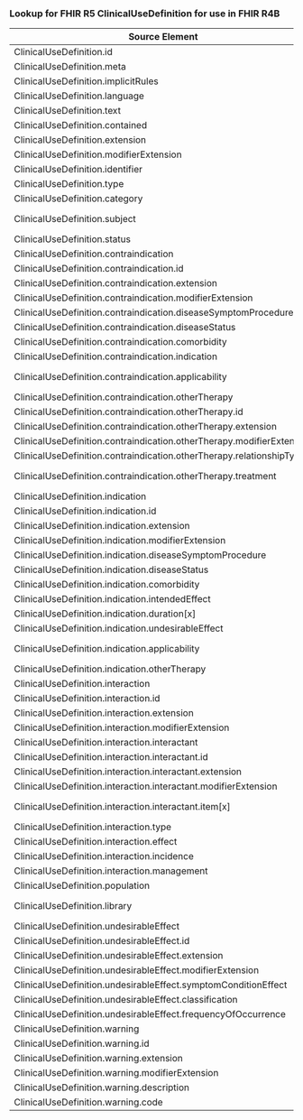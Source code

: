 ### Lookup for FHIR R5 ClinicalUseDefinition for use in FHIR R4B

| Source Element | Usage | Target |
| -------------- | ----- | ------ |
| ClinicalUseDefinition.id | UseElementRenamed | ClinicalUseDefinition.id |
| ClinicalUseDefinition.meta | UseElementRenamed | ClinicalUseDefinition.meta |
| ClinicalUseDefinition.implicitRules | UseElementRenamed | ClinicalUseDefinition.implicitRules |
| ClinicalUseDefinition.language | UseElementRenamed | ClinicalUseDefinition.language |
| ClinicalUseDefinition.text | UseElementRenamed | ClinicalUseDefinition.text |
| ClinicalUseDefinition.contained | UseElementRenamed | ClinicalUseDefinition.contained |
| ClinicalUseDefinition.extension | UseElementRenamed | ClinicalUseDefinition.extension |
| ClinicalUseDefinition.modifierExtension | UseElementRenamed | ClinicalUseDefinition.modifierExtension |
| ClinicalUseDefinition.identifier | UseElementRenamed | ClinicalUseDefinition.identifier |
| ClinicalUseDefinition.type | UseElementRenamed | ClinicalUseDefinition.type |
| ClinicalUseDefinition.category | UseElementRenamed | ClinicalUseDefinition.category |
| ClinicalUseDefinition.subject | UseExtension | http://hl7.org/fhir/5.0/StructureDefinition/extension-ClinicalUseDefinition.subject |
| ClinicalUseDefinition.status | UseElementRenamed | ClinicalUseDefinition.status |
| ClinicalUseDefinition.contraindication | UseElementRenamed | ClinicalUseDefinition.contraindication |
| ClinicalUseDefinition.contraindication.id | UseElementRenamed | ClinicalUseDefinition.contraindication.id |
| ClinicalUseDefinition.contraindication.extension | UseElementRenamed | ClinicalUseDefinition.contraindication.extension |
| ClinicalUseDefinition.contraindication.modifierExtension | UseElementRenamed | ClinicalUseDefinition.contraindication.modifierExtension |
| ClinicalUseDefinition.contraindication.diseaseSymptomProcedure | UseElementRenamed | ClinicalUseDefinition.contraindication.diseaseSymptomProcedure |
| ClinicalUseDefinition.contraindication.diseaseStatus | UseElementRenamed | ClinicalUseDefinition.contraindication.diseaseStatus |
| ClinicalUseDefinition.contraindication.comorbidity | UseElementRenamed | ClinicalUseDefinition.contraindication.comorbidity |
| ClinicalUseDefinition.contraindication.indication | UseElementRenamed | ClinicalUseDefinition.contraindication.indication |
| ClinicalUseDefinition.contraindication.applicability | UseExtension | http://hl7.org/fhir/5.0/StructureDefinition/extension-ClinicalUseDefinition.contraindication.applicability |
| ClinicalUseDefinition.contraindication.otherTherapy | UseElementRenamed | ClinicalUseDefinition.contraindication.otherTherapy |
| ClinicalUseDefinition.contraindication.otherTherapy.id | UseElementRenamed | ClinicalUseDefinition.contraindication.otherTherapy.id |
| ClinicalUseDefinition.contraindication.otherTherapy.extension | UseElementRenamed | ClinicalUseDefinition.contraindication.otherTherapy.extension |
| ClinicalUseDefinition.contraindication.otherTherapy.modifierExtension | UseElementRenamed | ClinicalUseDefinition.contraindication.otherTherapy.modifierExtension |
| ClinicalUseDefinition.contraindication.otherTherapy.relationshipType | UseElementRenamed | ClinicalUseDefinition.contraindication.otherTherapy.relationshipType |
| ClinicalUseDefinition.contraindication.otherTherapy.treatment | UseExtension | http://hl7.org/fhir/5.0/StructureDefinition/extension-ClinicalUseDefinition.contraindication.otherTherapy.treatment |
| ClinicalUseDefinition.indication | UseElementRenamed | ClinicalUseDefinition.indication |
| ClinicalUseDefinition.indication.id | UseElementRenamed | ClinicalUseDefinition.indication.id |
| ClinicalUseDefinition.indication.extension | UseElementRenamed | ClinicalUseDefinition.indication.extension |
| ClinicalUseDefinition.indication.modifierExtension | UseElementRenamed | ClinicalUseDefinition.indication.modifierExtension |
| ClinicalUseDefinition.indication.diseaseSymptomProcedure | UseElementRenamed | ClinicalUseDefinition.indication.diseaseSymptomProcedure |
| ClinicalUseDefinition.indication.diseaseStatus | UseElementRenamed | ClinicalUseDefinition.indication.diseaseStatus |
| ClinicalUseDefinition.indication.comorbidity | UseElementRenamed | ClinicalUseDefinition.indication.comorbidity |
| ClinicalUseDefinition.indication.intendedEffect | UseElementRenamed | ClinicalUseDefinition.indication.intendedEffect |
| ClinicalUseDefinition.indication.duration[x] | UseElementRenamed | ClinicalUseDefinition.indication.duration[x] |
| ClinicalUseDefinition.indication.undesirableEffect | UseElementRenamed | ClinicalUseDefinition.indication.undesirableEffect |
| ClinicalUseDefinition.indication.applicability | UseExtension | http://hl7.org/fhir/5.0/StructureDefinition/extension-ClinicalUseDefinition.indication.applicability |
| ClinicalUseDefinition.indication.otherTherapy | UseElementRenamed | ClinicalUseDefinition.indication.otherTherapy |
| ClinicalUseDefinition.interaction | UseElementRenamed | ClinicalUseDefinition.interaction |
| ClinicalUseDefinition.interaction.id | UseElementRenamed | ClinicalUseDefinition.interaction.id |
| ClinicalUseDefinition.interaction.extension | UseElementRenamed | ClinicalUseDefinition.interaction.extension |
| ClinicalUseDefinition.interaction.modifierExtension | UseElementRenamed | ClinicalUseDefinition.interaction.modifierExtension |
| ClinicalUseDefinition.interaction.interactant | UseElementRenamed | ClinicalUseDefinition.interaction.interactant |
| ClinicalUseDefinition.interaction.interactant.id | UseElementRenamed | ClinicalUseDefinition.interaction.interactant.id |
| ClinicalUseDefinition.interaction.interactant.extension | UseElementRenamed | ClinicalUseDefinition.interaction.interactant.extension |
| ClinicalUseDefinition.interaction.interactant.modifierExtension | UseElementRenamed | ClinicalUseDefinition.interaction.interactant.modifierExtension |
| ClinicalUseDefinition.interaction.interactant.item[x] | UseExtension | http://hl7.org/fhir/5.0/StructureDefinition/extension-ClinicalUseDefinition.interaction.interactant.item |
| ClinicalUseDefinition.interaction.type | UseElementRenamed | ClinicalUseDefinition.interaction.type |
| ClinicalUseDefinition.interaction.effect | UseElementRenamed | ClinicalUseDefinition.interaction.effect |
| ClinicalUseDefinition.interaction.incidence | UseElementRenamed | ClinicalUseDefinition.interaction.incidence |
| ClinicalUseDefinition.interaction.management | UseElementRenamed | ClinicalUseDefinition.interaction.management |
| ClinicalUseDefinition.population | UseElementRenamed | ClinicalUseDefinition.population |
| ClinicalUseDefinition.library | UseExtension | http://hl7.org/fhir/5.0/StructureDefinition/extension-ClinicalUseDefinition.library |
| ClinicalUseDefinition.undesirableEffect | UseElementRenamed | ClinicalUseDefinition.undesirableEffect |
| ClinicalUseDefinition.undesirableEffect.id | UseElementRenamed | ClinicalUseDefinition.undesirableEffect.id |
| ClinicalUseDefinition.undesirableEffect.extension | UseElementRenamed | ClinicalUseDefinition.undesirableEffect.extension |
| ClinicalUseDefinition.undesirableEffect.modifierExtension | UseElementRenamed | ClinicalUseDefinition.undesirableEffect.modifierExtension |
| ClinicalUseDefinition.undesirableEffect.symptomConditionEffect | UseElementRenamed | ClinicalUseDefinition.undesirableEffect.symptomConditionEffect |
| ClinicalUseDefinition.undesirableEffect.classification | UseElementRenamed | ClinicalUseDefinition.undesirableEffect.classification |
| ClinicalUseDefinition.undesirableEffect.frequencyOfOccurrence | UseElementRenamed | ClinicalUseDefinition.undesirableEffect.frequencyOfOccurrence |
| ClinicalUseDefinition.warning | UseElementRenamed | ClinicalUseDefinition.warning |
| ClinicalUseDefinition.warning.id | UseElementRenamed | ClinicalUseDefinition.warning.id |
| ClinicalUseDefinition.warning.extension | UseElementRenamed | ClinicalUseDefinition.warning.extension |
| ClinicalUseDefinition.warning.modifierExtension | UseElementRenamed | ClinicalUseDefinition.warning.modifierExtension |
| ClinicalUseDefinition.warning.description | UseElementRenamed | ClinicalUseDefinition.warning.description |
| ClinicalUseDefinition.warning.code | UseElementRenamed | ClinicalUseDefinition.warning.code |
